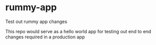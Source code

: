 # rummy-app
Test out rummy app changes

This repo would serve as a hello world app for testing out end to end changes required in a production app
